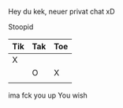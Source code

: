 Hey du kek, neuer privat chat xD


Stoopid


| Tik | Tak | Toe |
| --- | --- | --- |
|   X  |     |     |
|     |  O   |  X   |
|     |     |     |

ima fck you up
You wish